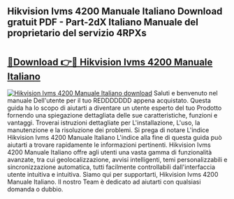 ## Hikvision Ivms 4200 Manuale Italiano Download gratuit PDF - Part-2dX Italiano Manuale del proprietario del servizio 4RPXs

# <h2><a href="http://dfavfsr.blite.top/?on=Hikvision+Ivms+4200+Manuale+Italiano">🔗Download 👉🔴 Hikvision Ivms 4200 Manuale Italiano</a></h2>

[![Hikvision Ivms 4200 Manuale Italiano download](https://i.imgur.com/lujVjoI.png)](http://dfavfsr.blite.top/?on=Hikvision+Ivms+4200+Manuale+Italiano)
Saluti e benvenuto nel manuale Dell'utente per il tuo REDDDDDDD appena acquistato. Questa guida ha lo scopo di aiutarti a diventare un utente esperto del tuo Prodotto fornendo una spiegazione dettagliata delle sue caratteristiche, funzioni e vantaggi. Troverai istruzioni dettagliate per L'installazione, L'uso, la manutenzione e la risoluzione dei problemi. Si prega di notare L'indice Hikvision Ivms 4200 Manuale Italiano L'indice alla fine di questa guida può aiutarti a trovare rapidamente le informazioni pertinenti. Hikvision Ivms 4200 Manuale Italiano offre agli utenti una vasta gamma di funzionalità avanzate, tra cui geolocalizzazione, avvisi intelligenti, temi personalizzabili e sincronizzazione automatica, tutti facilmente controllabili dall'interfaccia utente intuitiva e intuitiva. Siamo qui per supportarti, Hikvision Ivms 4200 Manuale Italiano. Il nostro Team è dedicato ad aiutarti con qualsiasi domanda o dubbio.
